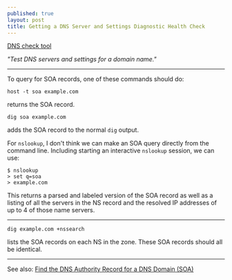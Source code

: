 ```yaml
---
published: true
layout: post
title: Getting a DNS Server and Settings Diagnostic Health Check
---
```



[DNS check tool](http://dnscheck.pingdom.com/)

*"Test DNS servers and settings for a domain name."*

---

To query for SOA records, one of these commands should do:

```
host -t soa example.com
```

returns the SOA record.

```
dig soa example.com
```

adds the SOA record to the normal `dig` output.

For `nslookup`, I don't think we can make an SOA query directly from the command line. Including starting an interactive `nslookup` session, we can use:

```
$ nslookup
> set q=soa
> example.com
```

This returns a parsed and labeled version of the SOA record as well as a listing of all the servers in the NS record and the resolved IP addresses of up to 4 of those name servers.


---

```
dig example.com +nssearch
```

lists the SOA records on each NS in the zone. These SOA records should all be identical.

---

See also: [Find the DNS Authority Record for a DNS Domain (SOA)](http://www.cyberciti.biz/faq/find-dns-domain-start-of-authority-record/)


